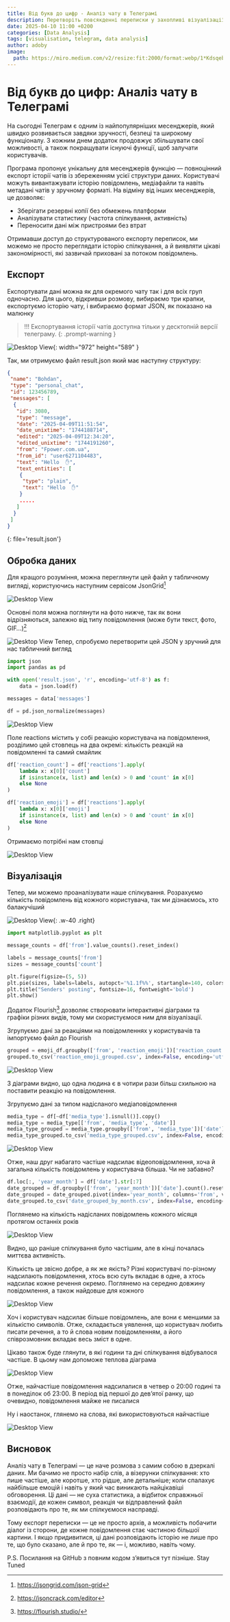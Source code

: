 ```yaml
---
title: Від букв до цифр - Аналіз чату в Телеграмі
description: Перетворіть повсякденні переписки у захопливі візуалізації даних. Дізнайтеся, як експортувати, аналізувати та візуалізувати історію чатів у Телеграмі, щоб розкрити приховані патерни вашого спілкування.
date: 2025-04-10 11:00 +0200
categories: [Data Analysis]
tags: [visualisation, telegram, data analysis]
author: adoby
image:
  path: https://miro.medium.com/v2/resize:fit:2000/format:webp/1*KdsqebBjOD1KlazyoPOXMA.png
---
```


# Від букв до цифр: Аналіз чату в Телеграмі

На сьогодні Телеграм є одним із найпопулярніших месенджерів, який швидко розвивається завдяки зручності, безпеці та широкому функціоналу. З кожним днем додаток продовжує збільшувати свої можливості, а також покращувати існуючі функції, щоб залучати користувачів.

Програма пропонує унікальну для месенджерів функцію — повноцінний експорт історії чатів із збереженням усієї структури даних. Користувачі можуть вивантажувати історію повідомлень, медіафайли та навіть метадані чатів у зручному форматі. На відміну від інших месенджерів, це дозволяє:

* Зберігати резервні копії без обмежень платформи
* Аналізувати статистику (частота спілкування, активність)
* Переносити дані між пристроями без втрат

Отримавши доступ до структурованого експорту переписок, ми можемо не просто переглядати історію спілкування, а й виявляти цікаві закономірності, які зазвичай приховані за потоком повідомлень.

## Експорт

Експортувати дані можна як для окремого чату так і для всіх груп одночасно. Для цього, відкривши розмову, вибираємо три крапки, експортуємо історію чату, і вибираємо формат JSON, як показано на малюнку

> !!! Експортування історії чатів доступна тільки у десктопній версії телеграму.
{: .prompt-warning }

![Desktop View](https://miro.medium.com/v2/resize:fit:4800/format:webp/1*JZHVgqewbK7YrxdfTKI3eQ.png){: width="972" height="589" }

Так, ми отримуємо файл result.json який має наступну структуру:

```json
{
 "name": "Bohdan",
 "type": "personal_chat",
 "id": 123456789,
 "messages": [
  {
   "id": 3080,
   "type": "message",
   "date": "2025-04-09T11:51:54",
   "date_unixtime": "1744188714",
   "edited": "2025-04-09T12:34:20",
   "edited_unixtime": "1744191260",
   "from": "Fpower.com.ua",
   "from_id": "user6271104483",
   "text": "Hello  ✋",
   "text_entities": [
    {
     "type": "plain",
     "text": "Hello  ✋"
    }
    .....
   ]
  }
 ]
}
```
{: file='result.json'}

## Обробка даних

Для кращого розуміння, можна переглянути цей файл у табличному вигляді, користуючись наступним сервісом JsonGrid[^jsongrid]

![Desktop View](https://miro.medium.com/v2/resize:fit:1400/format:webp/1*X0JjlfuQfab6hbwMPlPFdA.png)

Основні поля можна поглянути на фото нижче, так як вони відрізняються, залежно від типу повідомлення (може бути текст, фото, GIF…)[^jsoncrack]

![Desktop View](https://miro.medium.com/v2/resize:fit:1100/format:webp/1*JDqK9SoAKV74W_d4Y6xeIw.png)
Тепер, спробуємо перетворити цей JSON у зручний для нас табличний вигляд

```python
import json
import pandas as pd

with open('result.json', 'r', encoding='utf-8') as f:
    data = json.load(f)

messages = data['messages']

df = pd.json_normalize(messages)
```

![Desktop View](https://miro.medium.com/v2/resize:fit:1100/format:webp/1*Q6lClhplkQrmpzeFfzQ-AQ.png)

Поле reactions містить у собі реакцію користувача на повідомлення, розділимо цей стовпець на два окремі: кількість реакцій на повідомленні та самий смайлик

```python
df['reaction_count'] = df['reactions'].apply(
    lambda x: x[0]['count'] 
    if isinstance(x, list) and len(x) > 0 and 'count' in x[0] 
    else None
)

df['reaction_emoji'] = df['reactions'].apply(
    lambda x: x[0]['emoji'] 
    if isinstance(x, list) and len(x) > 0 and 'count' in x[0] 
    else None
)
```

Отримаємо потрібні нам стовпці


![Desktop View](https://miro.medium.com/v2/resize:fit:1100/format:webp/1*zX2eovqy2kan_hxK-KDTmg.png)

## Візуалізація

Тепер, ми можемо проаналізувати наше спілкування. Розрахуємо кількість повідомлень від кожного користувача, так ми дізнаємось, хто балакучіший


![Desktop View](https://miro.medium.com/v2/resize:fit:628/format:webp/1*_kH-Jbp9FC2tHzIPEv6rnA.png){: .w-40 .right}
```python
import matplotlib.pyplot as plt

message_counts = df['from'].value_counts().reset_index()

labels = message_counts['from']
sizes = message_counts['count']

plt.figure(figsize=(5, 5))
plt.pie(sizes, labels=labels, autopct='%1.1f%%', startangle=140, colors=['#ff9999', '#66b3ff'])
plt.title("Senders' posting", fontsize=16, fontweight='bold')
plt.show()

```

Додаток Flourish[^flourish] дозволяє створювати інтерактивні діаграми та графіки різних видів, тому ми скористуємося ним для візуалізації.

Згрупуємо дані за реакціями на повідомленнях у користувачів та імпортуємо файл до Flourish

```python
grouped = emoji_df.groupby(['from', 'reaction_emoji'])['reaction_count'].sum().reset_index()
grouped.to_csv('reaction_emoji_grouped.csv', index=False, encoding='utf-8-sig')
```

![Desktop View](https://miro.medium.com/v2/resize:fit:1400/format:webp/1*jjJ0iUZpjFFDO7OPv7qQ7A.png)

З діаграми видно, що одна людина є в чотири рази більш схильною на поставити реакцію на повідомлення.

Згрупуємо дані за типом надісланого медіаповідомлення

```python
media_type = df[~df['media_type'].isnull()].copy()
media_type = media_type[['from', 'media_type', 'date']]
media_type_grouped = media_type.groupby(['from', 'media_type'])['date'].sum().reset_index()
media_type_grouped.to_csv('media_type_grouped.csv', index=False, encoding='utf-8-sig')
```
![Desktop View](https://miro.medium.com/v2/resize:fit:1400/format:webp/1*WLjSZTojDxybpnWEPKhYhg.png)

Отже, наш друг набагато частіше надсилає відеоповідомлення, хоча й загальна кількість повідомлень у користувача більша. Чи не забавно?

```python
df.loc[:, 'year_month'] = df['date'].str[:7] 
date_grouped = df.groupby(['from', 'year_month'])['date'].count().reset_index()
date_grouped = date_grouped.pivot(index='year_month', columns='from', values='date').reset_index()
date_grouped.to_csv('date_grouped_by_month.csv', index=False, encoding='utf-8-sig')
```

Поглянемо на кількість надісланих повідомлень кожного місяця протягом останніх років

![Desktop View](https://miro.medium.com/v2/resize:fit:1400/format:webp/1*1jTuEP9H6O4_VoMK-AJn1Q.png)

Видно, що раніше спілкування було частішим, але в кінці почалась миттєва активність.

Кількість це звісно добре, а як же якість? Різні користувачі по-різному надсилають повідомлення, хтось всю суть вкладає в одне, а хтось надсилає кожне речення окремо. Поглянемо на середню довжину повідомлення, а також найдовше для кожного


![Desktop View](https://miro.medium.com/v2/resize:fit:1400/format:webp/1*AjkNiM4nsZMYJdhoE5N_xQ.png)

Хоч і користувач надсилає більше повідомлень, але вони є меншими за кількістю символів. Отже, складається уявлення, що користувач любить писати речення, а то й слова новим повідомленням, а його співрозмовник вкладає весь зміст в одне.

Цікаво також буде глянути, в які години та дні спілкування відбувалося частіше. В цьому нам допоможе теплова діаграма

![Desktop View](https://miro.medium.com/v2/resize:fit:1400/format:webp/1*eJD4EFM8Rm7vK03odBvKkw.png)

Отже, найчастіше повідомлення надсилалися в четвер о 20:00 годині та в понеділок об 23:00. В період від першої до дев’ятої ранку, що очевидно, повідомлення майже не писалися

Ну і наостанок, глянемо на слова, які використовуються найчастіше

![Desktop View](https://miro.medium.com/v2/resize:fit:1400/format:webp/1*R-yylgfoT49-c8TB2rd8Nw.png)

## Висновок

Аналіз чату в Телеграмі — це наче розмова з самим собою в дзеркалі даних. Ми бачимо не просто набір слів, а візерунки спілкування: хто пише частіше, але коротше, хто рідше, але детальніше; коли спалахує найбільше емоцій і навіть у який час виникають найцікавіші обговорення. Ці дані — не суха статистика, а відбиток справжньої взаємодії, де кожен символ, реакція чи відправлений файл розповідають про те, як ми спілкуємося насправді.

Тому експорт переписки — це не просто архів, а можливість побачити діалог із сторони, де кожне повідомлення стає частиною більшої картини. І якщо придивитися, ці дані розповідають історію не лише про те, що було сказано, але й про те, як — і, можливо, навіть чому.

P.S. Посилання на GitHub з повним кодом з’явиться тут пізніше. Stay Tuned


[^flourish]: <https://flourish.studio/>
[^jsongrid]: <https://jsongrid.com/json-grid>
[^jsoncrack]: <https://jsoncrack.com/editor>